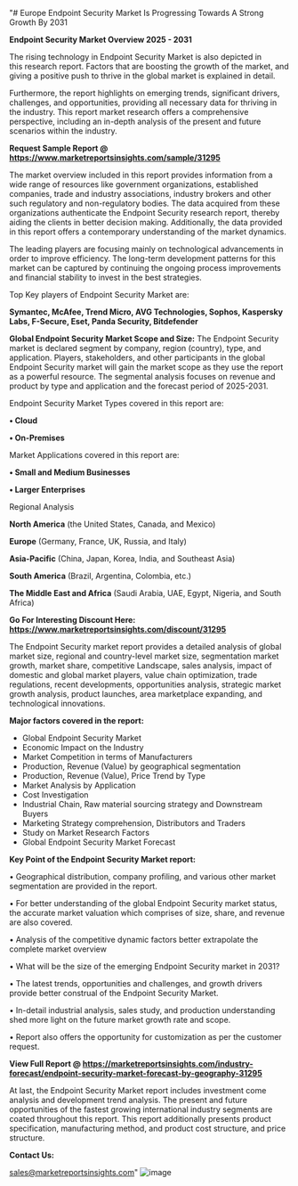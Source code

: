 "# Europe Endpoint Security Market Is Progressing Towards A Strong Growth By 2031

<Strong> Endpoint Security Market Overview 2025 - 2031</strong>

The rising technology in Endpoint Security Market is also depicted in this research report. Factors that are boosting the growth of the market, and giving a positive push to thrive in the global market is explained in detail.

Furthermore, the report highlights on emerging trends, significant drivers, challenges, and opportunities, providing all necessary data for thriving in the industry. This report market research offers a comprehensive perspective, including an in-depth analysis of the present and future scenarios within the industry.

<strong>Request Sample Report @ <a href=https://www.marketreportsinsights.com/sample/31295>https://www.marketreportsinsights.com/sample/31295</a></strong>

The market overview included in this report provides information from a wide range of resources like government organizations, established companies, trade and industry associations, industry brokers and other such regulatory and non-regulatory bodies. The data acquired from these organizations authenticate the Endpoint Security research report, thereby aiding the clients in better decision making. Additionally, the data provided in this report offers a contemporary understanding of the market dynamics.

The leading players are focusing mainly on technological advancements in order to improve efficiency. The long-term development patterns for this market can be captured by continuing the ongoing process improvements and financial stability to invest in the best strategies.

Top Key players of Endpoint Security Market are:

<strong>Symantec, McAfee, Trend Micro, AVG Technologies, Sophos, Kaspersky Labs, F-Secure, Eset, Panda Security, Bitdefender</strong>

<strong><b>Global Endpoint Security Market Scope and Size:</b></strong>
The Endpoint Security market is declared segment by company, region (country), type, and application. Players, stakeholders, and other participants in the global Endpoint Security market will gain the market scope as they use the report as a powerful resource. The segmental analysis focuses on revenue and product by type and application and the forecast period of 2025-2031.

Endpoint Security Market Types covered in this report are:

<strong>• Cloud

• On-Premises</strong>

Market Applications covered in this report are:

<strong>• Small and Medium Businesses

• Larger Enterprises</strong> 

Regional Analysis

<strong>North America</strong> (the United States, Canada, and Mexico)

<strong>Europe</strong> (Germany, France, UK, Russia, and Italy)

<strong>Asia-Pacific</strong> (China, Japan, Korea, India, and Southeast Asia)

<strong>South America</strong> (Brazil, Argentina, Colombia, etc.)

<strong>The Middle East and Africa</strong> (Saudi Arabia, UAE, Egypt, Nigeria, and South Africa)

<strong>Go For Interesting Discount Here: <a href=https://www.marketreportsinsights.com/discount/31295>https://www.marketreportsinsights.com/discount/31295</a></strong>

The Endpoint Security market report provides a detailed analysis of global market size, regional and country-level market size, segmentation market growth, market share, competitive Landscape, sales analysis, impact of domestic and global market players, value chain optimization, trade regulations, recent developments, opportunities analysis, strategic market growth analysis, product launches, area marketplace expanding, and technological innovations.

<strong><b>Major factors covered in the report:</b></strong>
<ul>
  <li>Global Endpoint Security Market </li>
  <li>Economic Impact on the Industry</li>
  <li>Market Competition in terms of Manufacturers</li>
  <li>Production, Revenue (Value) by geographical segmentation</li>
  <li>Production, Revenue (Value), Price Trend by Type</li>
  <li>Market Analysis by Application</li>
  <li>Cost Investigation</li>
  <li>Industrial Chain, Raw material sourcing strategy and Downstream Buyers</li>
  <li>Marketing Strategy comprehension, Distributors and Traders</li>
  <li>Study on Market Research Factors</li>
  <li>Global Endpoint Security Market Forecast</li>
</ul>

<strong><b>Key Point of the Endpoint Security Market report:</b></strong>

• Geographical distribution, company profiling, and various other market segmentation are provided in the report.

• For better understanding of the global Endpoint Security market status, the accurate market valuation which comprises of size, share, and revenue are also covered.

• Analysis of the competitive dynamic factors better extrapolate the complete market overview

• What will be the size of the emerging Endpoint Security market in 2031?

• The latest trends, opportunities and challenges, and growth drivers provide better construal of the Endpoint Security Market.

• In-detail industrial analysis, sales study, and production understanding shed more light on the future market growth rate and scope.

• Report also offers the opportunity for customization as per the customer request.

<strong><b>View Full Report @ <a href=https://marketreportsinsights.com/industry-forecast/endpoint-security-market-forecast-by-geography-31295>https://marketreportsinsights.com/industry-forecast/endpoint-security-market-forecast-by-geography-31295</a></b></strong>


At last, the Endpoint Security Market report includes investment come analysis and development trend analysis. The present and future opportunities of the fastest growing international industry segments are coated throughout this report. This report additionally presents product specification, manufacturing method, and product cost structure, and price structure.

<strong>Contact Us:</strong>

sales@marketreportsinsights.com"
![image](https://github.com/user-attachments/assets/de60bcd6-4531-4aaa-8ae1-4f33a8da306d)
